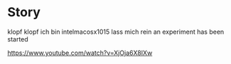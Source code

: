 # Story

klopf klopf ich bin intelmacosx1015 lass mich rein
an experiment has been started

https://www.youtube.com/watch?v=XjOja6X8IXw

